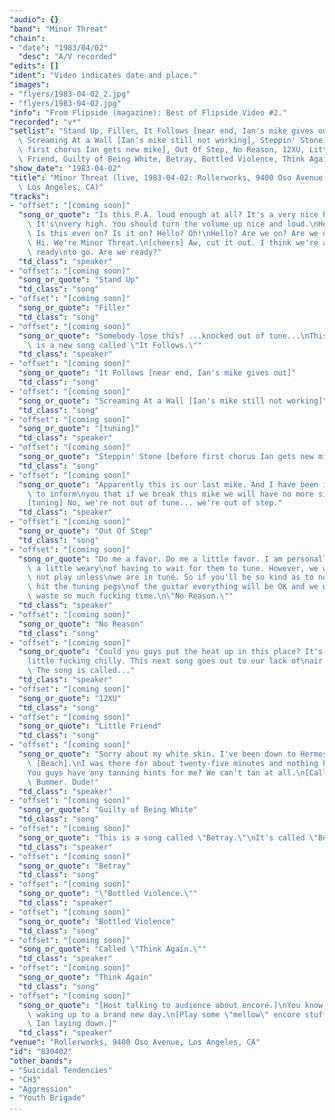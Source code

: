 ```yaml
---
"audio": {}
"band": "Minor Threat"
"chain":
- "date": "1983/04/02"
  "desc": "A/V recorded"
"edits": []
"ident": "Video indicates date and place."
"images":
- "flyers/1983-04-02_2.jpg"
- "flyers/1983-04-02.jpg"
"info": "From Flipside (magazine): Best of Flipside Video #2."
"recorded": "v*"
"setlist": "Stand Up, Filler, It Follows [near end, Ian's mike gives out],\
  \ Screaming At a Wall [Ian's mike still not working], Steppin' Stone [before\
  \ first chorus Ian gets new mike], Out Of Step, No Reason, 12XU, Little\
  \ Friend, Guilty of Being White, Betray, Bottled Violence, Think Again"
"show_date": "1983-04-02"
"title": "Minor Threat (live, 1983-04-02: Rollerworks, 9400 Oso Avenue,\
  \ Los Angeles, CA)"
"tracks":
- "offset": "[coming soon]"
  "song_or_quote": "Is this P.A. loud enough at all? It's a very nice P.A.\
    \ It's\nvery high. You should turn the volume up nice and loud.\nHello?\
    \ Is this even on? Is it on? Hello? Oh!\nHello? Are we on? Are we on?\
    \ Hi. We're Minor Threat.\n[cheers] Aw, cut it out. I think we're almost\
    \ ready\nto go. Are we ready?"
  "td_class": "speaker"
- "offset": "[coming soon]"
  "song_or_quote": "Stand Up"
  "td_class": "song"
- "offset": "[coming soon]"
  "song_or_quote": "Filler"
  "td_class": "song"
- "offset": "[coming soon]"
  "song_or_quote": "Somebody lose this? ...knocked out of tune...\nThis\
    \ is a new song called \"It Follows.\""
  "td_class": "speaker"
- "offset": "[coming soon]"
  "song_or_quote": "It Follows [near end, Ian's mike gives out]"
  "td_class": "song"
- "offset": "[coming soon]"
  "song_or_quote": "Screaming At a Wall [Ian's mike still not working]"
  "td_class": "song"
- "offset": "[coming soon]"
  "song_or_quote": "[tuning]"
  "td_class": "speaker"
- "offset": "[coming soon]"
  "song_or_quote": "Steppin' Stone [before first chorus Ian gets new mike]"
  "td_class": "song"
- "offset": "[coming soon]"
  "song_or_quote": "Apparently this is our last mike. And I have been instructed\
    \ to inform\nyou that if we break this mike we will have no more singing.\n\
    [tuning] No, we're not out of tune... we're out of step."
  "td_class": "speaker"
- "offset": "[coming soon]"
  "song_or_quote": "Out Of Step"
  "td_class": "song"
- "offset": "[coming soon]"
  "song_or_quote": "Do me a favor. Do me a little favor. I am personally\
    \ a little weary\nof having to wait for them to tune. However, we will\
    \ not play unless\nwe are in tune. So if you'll be so kind as to not\
    \ hit the tuning pegs\nof the guitar everything will be OK and we won't\
    \ waste so much fucking time.\n\"No Reason.\""
  "td_class": "speaker"
- "offset": "[coming soon]"
  "song_or_quote": "No Reason"
  "td_class": "song"
- "offset": "[coming soon]"
  "song_or_quote": "Could you guys put the heat up in this place? It's a\n\
    little fucking chilly. This next song goes out to our lack of\nair tonight.\
    \ The song is called..."
  "td_class": "speaker"
- "offset": "[coming soon]"
  "song_or_quote": "12XU"
  "td_class": "song"
- "offset": "[coming soon]"
  "song_or_quote": "Little Friend"
  "td_class": "song"
- "offset": "[coming soon]"
  "song_or_quote": "Sorry about my white skin. I've been down to Hermosa\
    \ [Beach].\nI was there for about twenty-five minutes and nothing happened.\n\
    You guys have any tanning hints for me? We can't tan at all.\n[Called?]\
    \ Bummer. Dude!"
  "td_class": "speaker"
- "offset": "[coming soon]"
  "song_or_quote": "Guilty of Being White"
  "td_class": "song"
- "offset": "[coming soon]"
  "song_or_quote": "This is a song called \"Betray.\"\nIt's called \"Betray.\""
  "td_class": "speaker"
- "offset": "[coming soon]"
  "song_or_quote": "Betray"
  "td_class": "song"
- "offset": "[coming soon]"
  "song_or_quote": "\"Bottled Violence.\""
  "td_class": "speaker"
- "offset": "[coming soon]"
  "song_or_quote": "Bottled Violence"
  "td_class": "song"
- "offset": "[coming soon]"
  "song_or_quote": "Called \"Think Again.\""
  "td_class": "speaker"
- "offset": "[coming soon]"
  "song_or_quote": "Think Again"
  "td_class": "song"
- "offset": "[coming soon]"
  "song_or_quote": "[Host talking to audience about encore.]\nYou know we're\
    \ waking up to a brand new day.\n[Play some \"mellow\" encore stuff;\
    \ Ian laying down.]"
  "td_class": "speaker"
"venue": "Rollerworks, 9400 Oso Avenue, Los Angeles, CA"
"id": "830402"
"other_bands":
- "Suicidal Tendencies"
- "CH3"
- "Aggression"
- "Youth Brigade"
...
```

